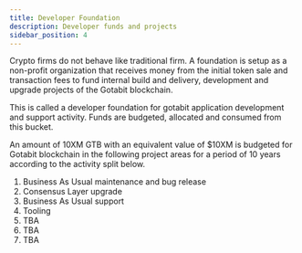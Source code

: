 ```yaml
---
title: Developer Foundation
description: Developer funds and projects
sidebar_position: 4
---
```


Crypto firms do not behave like traditional firm.  A foundation is setup as a non-profit organization that receives money from the initial token sale and transaction fees to fund internal build and delivery, development and upgrade projects of the Gotabit blockchain. 

This is called a developer foundation for gotabit application development and support activity. Funds are budgeted, allocated and consumed from this bucket.

An amount of 10XM GTB with an equivalent value of $10XM is budgeted for Gotabit blockchain in the following project areas for a period of 10 years according to the activity split below.

1. Business As Usual maintenance and bug release
1. Consensus Layer upgrade
1. Business As Usual support
1. Tooling
1. TBA
1. TBA
1. TBA




